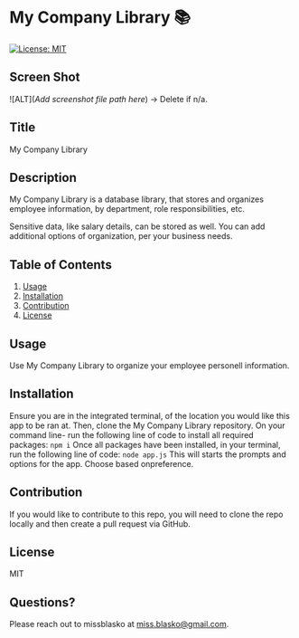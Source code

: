 # My Company Library 📚
[![License: MIT](https://img.shields.io/badge/License-MIT-yellow.svg)](https://opensource.org/licenses/MIT)
## Screen Shot
  
  ![ALT](*Add screenshot file path here*) -> Delete if n/a.
## Title
  My Company Library
## Description
  My Company Library is a database library, that stores and organizes employee information, by department, role responsibilities, etc.
  
  Sensitive data, like salary details, can be stored as well. You can add additional options of organization, per your business needs.
## Table of Contents
1. [Usage](#usage)
2. [Installation](#installation)
3. [Contribution](#contribution)
4. [License](#license)
## Usage
  Use My Company Library to organize your employee personell information.
## Installation
Ensure you are in the integrated terminal, of the location you would like this app to be ran at. Then, clone the My Company Library repository. On your command line- run the following line of code to install all required packages:
 ```npm i```
Once all packages have been installed, in your terminal, run the following line of code:
```node app.js```
This will starts the prompts and options for the app. Choose based onpreference.
## Contribution
If you would like to contribute to this repo, you will need to clone the repo locally and then create a pull request via GitHub.
## License
MIT
## Questions?
Please reach out to missblasko at miss.blasko@gmail.com.
  
